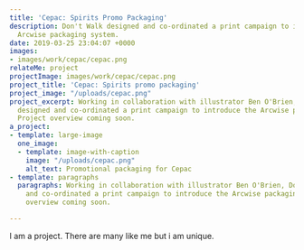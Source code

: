 ```yaml
---
title: 'Cepac: Spirits Promo Packaging'
description: Don't Walk designed and co-ordinated a print campaign to introduce the
  Arcwise packaging system.
date: 2019-03-25 23:04:07 +0000
images:
- images/work/cepac/cepac.png
relateMe: project
projectImage: images/work/cepac/cepac.png
project_title: 'Cepac: Spirits promo packaging'
project_image: "/uploads/cepac.png"
project_excerpt: Working in collaboration with illustrator Ben O'Brien, Don't Walk
  designed and co-ordinated a print campaign to introduce the Arcwise packaging system.
  Project overview coming soon.
a_project:
- template: large-image
  one_image:
  - template: image-with-caption
    image: "/uploads/cepac.png"
    alt_text: Promotional packaging for Cepac
- template: paragraphs
  paragraphs: Working in collaboration with illustrator Ben O'Brien, Don't Walk designed
    and co-ordinated a print campaign to introduce the Arcwise packaging system. Project
    overview coming soon.

---
```

I am a project. There are many like me but i am unique.